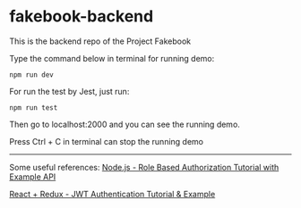 # fakebook-backend
This is the backend repo of the Project Fakebook

Type the command below in terminal for running demo:
```
npm run dev
```
For run the test by Jest, just run:
```
npm run test
```


Then go to localhost:2000 and you can see the running demo.

Press Ctrl + C in terminal can stop the running demo

---

Some useful references:
[Node.js - Role Based Authorization Tutorial with Example API](https://jasonwatmore.com/post/2018/11/28/nodejs-role-based-authorization-tutorial-with-example-api)

[React + Redux - JWT Authentication Tutorial & Example](https://jasonwatmore.com/post/2017/12/07/react-redux-jwt-authentication-tutorial-example)
